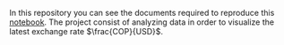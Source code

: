 In this repository you can see the documents required to reproduce this [notebook](https://nbviewer.org/github/migue-08/TRM/blob/main/TRM.ipynb). The project consist of analyzing data in order to visualize the latest exchange rate $\frac{COP}{USD}$.